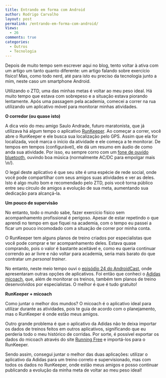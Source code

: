 ```yaml
---
title: Entrando em forma com Android
author: Rodrigo Carvalho
layout: post
permalink: /entrando-em-forma-com-android/
Views:
  - 26
comments: true
categories:
  - Outros
  - Tecnologia
---
```

Depois de muito tempo sem escrever aqui no blog, tento voltar à ativa com um artigo um tanto quanto diferente: um artigo falando sobre exercício físico! Mas, como todo nerd, até para isto eu preciso da tecnologia junto a mim, neste caso um smartphone Android.

Utilizando o ZTD, uma das minhas metas é voltar ao meu peso ideal. Há muito tempo que estava com sobrepeso e a situação estava piorando lentamente. Após uma passagem pela academia, comecei a correr na rua utilizando um aplicativo móvel para monitorar minhas atividades.

**O corredor (ou quase isto)**

A dica veio do meu amigo Saulo Andrade, futuro maratonista, que já utilizava há algum tempo o aplicativo <a title="Site do RunKeeper" href="https://runkeeper.com" target="_blank">RunKeeper</a>. Ao começar a correr, você abre o RunKeeper e ele busca sua localização pelo GPS. Assim que ela for localizada, você marca o início da atividade e ele começa a te monitorar. De tempos em tempos (configurável), ele dá um resumo em áudio de como anda sua atividade. Por isso, eu sempre corro com um <a title="Fone que utilizo" href="https://dx.com/h580-bluetooth-v2-0-edr-handsfree-stereo-headset-headphone-black-red-115055?item=5~r.60268065" target="_blank">fone de ouvido bluetooth</a>, ouvindo boa música (normalmente AC/DC para empolgar mais \o/).

O legal deste aplicativo é que seu site é uma espécie de rede social, onde você pode compartilhar com seus amigos suas atividades e ver as deles. Isto é algo muito bom e recomendado pelo ZTD, pois você torna público entre seu círculo de amigos a evolução de sua meta, aumentando sua dedicação para alcançá-la.

**Um pouco de supervisão**

No entanto, todo o mundo sabe, fazer exercício físico sem acompanhamento profissional é perigoso. Apesar de estar repetindo o que aprendi no tempo em que fiquei na academia, com o tempo eu passei a ficar um pouco incomodado com a situação de correr por minha conta.

O RunKeeper tem alguns planos de treino criados por especialistas que você pode comprar e ter acompanhamento deles. Estava quase comprando, pois o valor é bastante aceitável e, como eu queria continuar correndo ao ar livre e não voltar para academia, seria mais barato do que contratar um *personal trainer*.

No entanto, neste meio tempo ouvi o <a title="AndroidCast 24" href="https://www.euandroid.com.br/podcasts/2012/04/androidcast-24-mobilidade-ajudando-atletas/" target="_blank">episódio 24 do AndroidCast</a>, onde apresentaram outras opções de aplicativos. Foi então que conheci o <a title="Site do Adidas micoach" href="https://micoach.com" target="_blank">Adidas micoach</a>, que, além de monitorar os treinos, também tem planos de treino desenvolvidos por especialistas. O melhor é que é tudo gratuito!

**RunKeeper + micoach**

Como juntar o melhor dos mundos? O micoach é o aplicativo ideal para utilizar durante as atividades, pois te guia de acordo com o planejamento, mas o RunKeeper é onde estão meus amigos.

Outro grande problema é que o aplicativo da Adidas não te deixa importar os dados de treinos feitos em outros aplicativos, significando que eu perderia todo o meu histórico de corridas. Por sorte, é possível exportar os dados do micoach através do site <a title="Site do Running Free" href="https://www.runningfreeonline.com/" target="_blank">Running Free</a> e importá-los para o RunKeeper.

Sendo assim, consegui juntar o melhor das duas aplicações: utilizar o aplicativo da Adidas para um treino correto e supervisionado, mas com todos os dados no RunKeeper, onde estão meus amigos e posso continuar publicando a evolução da minha meta de voltar ao meu peso ideal!
